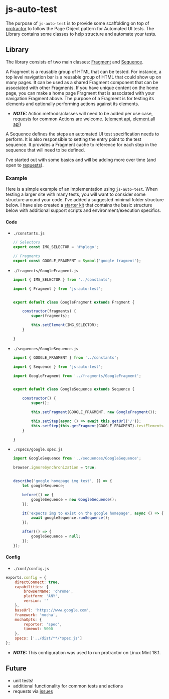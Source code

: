 # js-auto-test
The purpose of `js-auto-test` is to provide some scaffolding on top of [protractor](http://www.protractortest.org/) to follow the Page Object pattern for Automated UI tests. The Library contains some classes to help structure and automate your tests.

## Library
The library consists of two main classes: [Fragment](./src/js/Fragment.js) and [Sequence](./src/js/Sequence.js).

A Fragment is a reusable group of HTML that can be tested. For instance, a top level navigation bar is a reusable group of HTML that could show up on many pages. It can be used as a shared Fragment component that can be associated with other Fragments. If you have unique content on the home page, you can make a home page Fragment that is associated with your navigation Fragment above. The purpose of a Fragment is for testing its elements and optionally performing actions against its elements.
- ***NOTE:*** Action methods/classes will need to be added per use case, [requests](https://github.com/aeilers/js-auto-test/issues) for common Actions are welcome. ([element api](http://www.protractortest.org/#/api?view=ElementFinder), [element.all api](http://www.protractortest.org/#/api?view=ElementArrayFinder))

A Sequence defines the steps an automated UI test specification needs to perform. It is also responsible to setting the entry point to the test sequence. It provides a Fragment cache to reference for each step in the sequence that will need to be defined.

I've started out with some basics and will be adding more over time (and open to [requests](https://github.com/aeilers/js-auto-test/issues)).

### Example
Here is a simple example of an implementation using `js-auto-test`. When testing a larger site with many tests, you will want to consider some structure around your code. I've added a suggested minimal folder structure below. I have also created a [starter kit](https://github.com/aeilers/docker-auto-test-starter) that contains the basic structure below with additional support scripts and environment/execution specifics.

#### Code
- `./constants.js`
  ```javascript
  // Selectors
  export const IMG_SELECTOR = '#hplogo';

  // Fragments
  export const GOOGLE_FRAGMENT = Symbol('google fragment');
  ```

- `./fragments/GoogleFragment.js`
  ```javascript
  import { IMG_SELECTOR } from '../constants';

  import { Fragment } from 'js-auto-test';


  export default class GoogleFragment extends Fragment {

      constructor(fragments) {
          super(fragments);

          this.setElement(IMG_SELECTOR);
      }

  }
  ```

- `./sequences/GoogleSequence.js`
  ```javascript
  import { GOOGLE_FRAGMENT } from '../constants';

  import { Sequence } from 'js-auto-test';

  import GoogleFragment from '../fragments/GoogleFragment';


  export default class GoogleSequence extends Sequence {

      constructor() {
          super();

          this.setFragment(GOOGLE_FRAGMENT, new GoogleFragment());

          this.setStep(async () => await this.getUrl('/'));
          this.setStep(this.getFragment(GOOGLE_FRAGMENT).testElements);
      }

  }
  ```

- `./specs/google.spec.js`
  ```javascript
  import GoogleSequence from '../sequences/GoogleSequence';

  browser.ignoreSynchronization = true;


  describe('google homepage img test', () => {
      let googleSequence;

      before(() => {
          googleSequence = new GoogleSequence();
      });

      it('expects img to exist on the google homepage', async () => {
          await googleSequence.runSequence();
      });

      after(() => {
          googleSequence = null;
      });
  });
  ```

#### Config
- `./conf/config.js`
```javascript
exports.config = {
    directConnect: true,
    capabilities: {
        browserName: 'chrome',
        platform: 'ANY',
        version: ''
    },
    baseUrl: 'https://www.google.com',
    framework: 'mocha',
    mochaOpts: {
        reporter: 'spec',
        timeout: 5000
    },
    specs: ['../dist/**/*spec.js']
};
```
  - ***NOTE:*** This configuration was used to run protractor on Linux Mint 18.1.

## Future
- unit tests!
- additional functionality for common tests and actions
- requests via [issues](https://github.com/aeilers/js-auto-test/issues)
